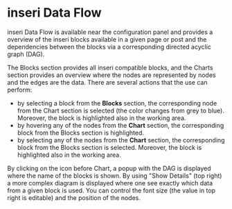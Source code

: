 # inseri Data Flow

inseri Data Flow is available near the configuration panel and provides a overview of the inseri blocks available in a given page or post and the dependencies between the blocks via a corresponding directed acyclic graph (DAG).

The Blocks section provides all inseri compatible blocks, and the Charts section provides an overview where the nodes are represented by nodes and the edges are the data. There are several actions that the use can perform:

- by selecting a block from the **Blocks** section, the corresponding node from the Chart section is selected (the color changes from grey to blue). Moreover, the block is highlighted also in the working area.
- by hovering any of the nodes from the **Chart** section, the corresponding block from the Blocks section is highlighted.
- by selecting any of the nodes from the **Chart** section, the corresponding block from the Blocks section is selected. Moreover, the block is highlighted also in the working area.

By clicking on the icon before Chart, a popup with the DAG is displayed where the name of the blocks is shown. By using "Show Details" (top right) a more complex diagram is displayed where one see exactly which data from a given block is used. You can control the font size (the value in top right is editable) and the position of the nodes.
